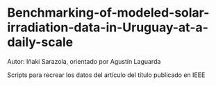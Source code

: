 
# Benchmarking-of-modeled-solar-irradiation-data-in-Uruguay-at-a-daily-scale
Autor: Iñaki Sarazola, orientado por Agustín Laguarda

Scripts para recrear los datos del artículo del título publicado en IEEE
